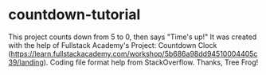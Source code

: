 # countdown-tutorial
This project counts down from 5 to 0, then says "Time's up!" It was created with the help of Fullstack Academy's Project: Countdown Clock (https://learn.fullstackacademy.com/workshop/5b686a98dd94510004405c39/landing).
Coding file format help from StackOverflow. Thanks, Tree Frog!
